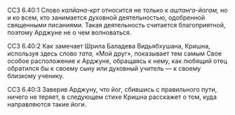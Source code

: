 ССЗ 6.40:1	Слово _калйана-крт_ относится не только к _аштанга-йогам,_ но и ко всем, кто занимается духовной деятельностью, одобренной священными писаниями. Такая деятельность считается благоприятной, поэтому Арджуне не о чем волноваться.

ССЗ 6.40:2	Как замечает Шрила Баладева Видьябхушана, Кришна, используя здесь слово _тата,_ «Мой друг», показывает тем самым Свое особое расположение к Арджуне, обращаясь к нему, как любящий отец обратился бы к своему сыну или духовный учитель — к своему близкому ученику.

ССЗ 6.40:3	Заверив Арджуну, что йог, сбившись с правильного пути, ничего не теряет, в следующем стихе Кришна расскажет о том, куда направляются такие йоги.